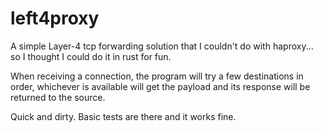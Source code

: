 # left4proxy

A simple Layer-4 tcp forwarding solution that I couldn't do with haproxy... so I thought I could do it in rust for fun.

When receiving a connection, the program will try a few destinations in order, whichever is available will get the payload and its response will be returned to the source.

Quick and dirty. Basic tests are there and it works fine.

